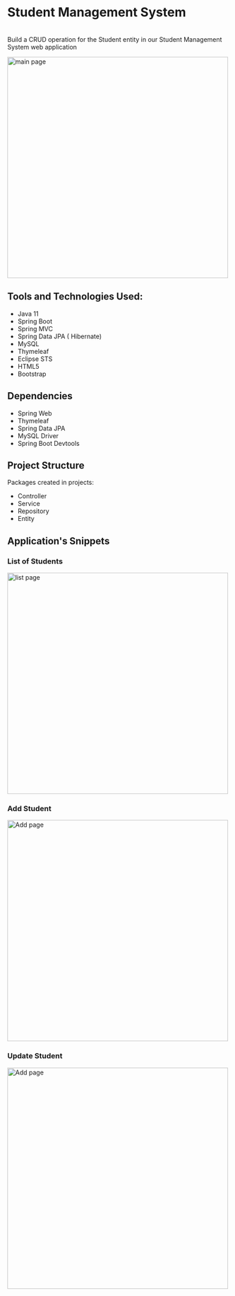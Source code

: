 # Student Management System
<br />
Build a CRUD operation for the Student entity in our Student Management System web application
<p align=left>
<img alt="main page" width="500px" src="https://1.bp.blogspot.com/-Bez0drTwVL4/YI5wUMUZjdI/AAAAAAAAIq8/NZGGF7AyU5QvnAei8OdOFpSt5XydcWkhgCLcBGAsYHQ/s16000/list-students-javaguides.png" />
</p>


## Tools and Technologies Used:

 - Java 11
 - Spring Boot
 - Spring MVC
 - Spring Data JPA ( Hibernate)
 - MySQL
 - Thymeleaf
 - Eclipse STS
 - HTML5
 - Bootstrap


## Dependencies
- Spring Web
- Thymeleaf
- Spring Data JPA
- MySQL Driver
- Spring Boot Devtools

## Project Structure
Packages created in projects:
- Controller
- Service
- Repository
- Entity

## Application's Snippets

### List of Students
<img alt="list page" width="500px" src="https://1.bp.blogspot.com/-AbUmgnhVd8I/YI5wd7oymFI/AAAAAAAAIrA/nYhqleEcoNEM8qL7Tl0rU42uDBF7YlqWQCLcBGAsYHQ/w640-h398/list-students-javaguides.png" />

### Add Student
<img alt="Add page" width="500px" src="https://1.bp.blogspot.com/-_wubfh9T86U/YI5wlYq_3vI/AAAAAAAAIrI/BcXrnx8qzDM4cPMEI_rFZ3g35Q-YdMyCgCLcBGAsYHQ/w640-h396/create-student-javaguides.png" />

### Update Student
<img alt="Add page" width="500px" src="https://1.bp.blogspot.com/-hknxUbIWwZw/YI5wsmxG70I/AAAAAAAAIrM/h1-tXMKPm-w_aDrWQjC6Pv6RGgWM7GC4ACLcBGAsYHQ/w640-h396/update-student-javaguides.png" />
